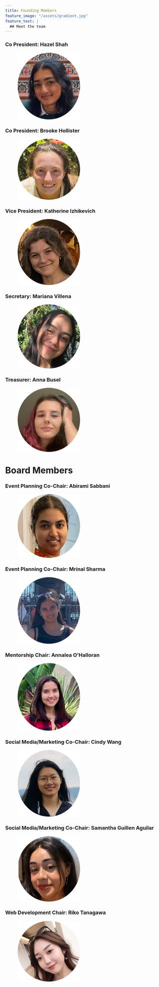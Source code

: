 ```yaml
---
title: Founding Members
feature_image: "/assets/gradient.jpg"
feature_text: |
  ## Meet the team
---
```


<h3 style="text-align:left;">Co President: Hazel Shah</h3>
<figure>
  <img src="/assets/circleFoundingMembers/hazel.png" alt="drawing" width="200"/>
</figure>

<h3 style="text-align:left;">Co President: Brooke Hollister</h3>
<figure>
  <img src="/assets/circleFoundingMembers/brooke.png" alt="drawing" width="200"/>
</figure>

<h3 style="text-align:left;">Vice President: Katherine Izhikevich</h3>
<figure>
  <img src="/assets/circleFoundingMembers/katherine.png" alt="drawing" width="200"/>
</figure>

<h3 style="text-align:left;">Secretary: Mariana Villena</h3>
<figure>
  <img src="/assets/circleFoundingMembers/mari.png" alt="drawing" width="200"/>
</figure>

<h3 style="text-align:left;">Treasurer: Anna Busel</h3>
<figure>
  <img src="/assets/circleFoundingMembers/anna.png" alt="drawing" width="200"/>
</figure>



# Board Members

<h3 style="text-align:left;">Event Planning Co-Chair: Abirami Sabbani</h3>
<figure>
  <img src="/assets/boardMembersCircle/abirami.png" alt="drawing" width="200"/>
</figure>

<h3 style="text-align:left;">Event Planning Co-Chair: Mrinal Sharma</h3>
<figure>
  <img src="/assets/boardMembersCircle/Mrinal.png" alt="drawing" width="200"/>
</figure>

<h3 style="text-align:left;">Mentorship Chair: Annalea O'Halloran</h3>
<figure>
  <img src="/assets/boardMembersCircle/annalea.png" alt="drawing" width="200"/>
</figure>

<h3 style="text-align:left;">Social Media/Marketing Co-Chair: Cindy Wang</h3>
<figure>
  <img src="/assets/boardMembersCircle/cindy.png" alt="drawing" width="200"/>
</figure>

<h3 style="text-align:left;">Social Media/Marketing Co-Chair: Samantha Guillen Aguilar</h3>
<figure>
  <img src="/assets/boardMembersCircle/samantha.png" alt="drawing" width="200"/>
</figure>

<h3 style="text-align:left;">Web Development Chair: Riko Tanagawa</h3>
<figure>
  <img src="/assets/boardMembersCircle/riko.png" alt="drawing" width="200"/>
</figure>
